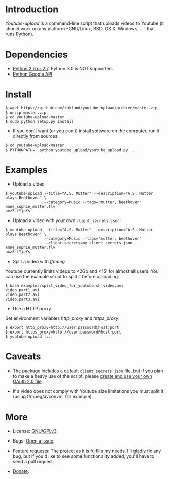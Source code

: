 Introduction
============

_Youtube-upload_ is a command-line script that uploads videos to Youtube (it should work on any platform -GNU/Linux, BSD, OS X, Windows, ...- that runs Python).

Dependencies
============

  * [Python 2.6 or 2.7](http://www.python.org). Python 3.0 is NOT supported.
  * [Python Google API](https://github.com/google/google-api-python-client)

Install
=======

```
$ wget https://github.com/tokland/youtube-upload/archive/master.zip
$ unzip master.zip
$ cd youtube-upload-master
$ sudo python setup.py install
```

  * If you don't want (or you can't) install software on the computer, run it directly from sources:

```
$ cd youtube-upload-master
$ PYTHONPATH=. python youtube_upload/youtube_upload.py ...
```

Examples
========

* Upload a video

```
$ youtube-upload --title="A.S. Mutter" --description="A.S. Mutter plays Beethoven" \
                 --category=Music --tags="mutter, beethoven" anne_sophie_mutter.flv
pxzZ-fYjeYs
```

* Upload a video with your own ```client_secrets.json```:

```
$ youtube-upload --title="A.S. Mutter" --description="A.S. Mutter plays Beethoven" \
                 --category=Music --tags="mutter, beethoven" 
                 --client-secrets=my_client_secrets.json anne_sophie_mutter.flv
pxzZ-fYjeYs
```

* Split a video with _ffmpeg_

Youtube currently limits videos to <2Gb and <15' for almost all users. You can use the example script to split it before uploading:

```
$ bash examples/split_video_for_youtube.sh video.avi
video.part1.avi
video.part2.avi
video.part3.avi
```
* Use a HTTP proxy

Set environment variables *http_proxy* and *https_proxy*:

```
$ export http_proxy=http://user:password@host:port
$ export https_proxy=http://user:password@host:port
$ youtube-upload ....
```

Caveats
=======

* The package includes a default ```client_secrets.json``` file, but if you plan to make a heavy use of the script, please [create and use your own OAuth 2.0 file](https://developers.google.com/youtube/registering_an_application).

* If a video does not comply with Youtube size limitations you must split it (using ffmpeg/avconvm, for example). 

More
====

* License: [GNU/GPLv3](http://www.gnu.org/licenses/gpl.html). 

* Bugs: [Open a issue](https://github.com/tokland/youtube-upload/issues).

* Feature requests: The project as it is fulfills my needs. I'll gladly fix any bug, but if you'd like to see some functionality added, you'll have to send a pull request.

* [Donate](https://www.paypal.com/cgi-bin/webscr?cmd=_donations&business=pyarnau%40gmail%2ecom&lc=US&item_name=youtube%2dupload&no_note=0&currency_code=EUR&bn=PP%2dDonationsBF%3abtn_donateCC_LG%2egif%3aNonHostedGuest).
